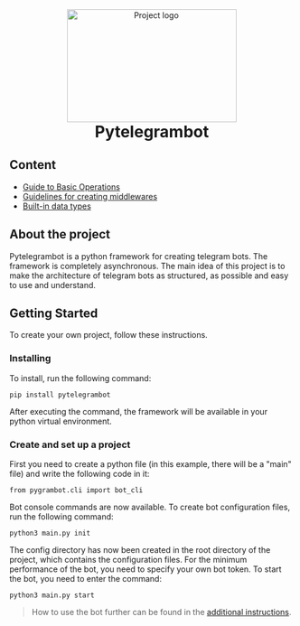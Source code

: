 <div align="center">
  <img width=300px height=200px src="https://raw.githubusercontent.com/uwine4850/pygrambot/0504f574a199d5bfc84f36b2e71f203d6ec09e87/docs/pgb_logo.svg" alt="Project logo">
</div>

<h1 align="center" style="margin: 0">Pytelegrambot</h1>

## Content
* [Guide to Basic Operations](https://github.com/uwine4850/pygrambot/blob/master/docs/create_project.md)
* [Guidelines for creating middlewares](https://github.com/uwine4850/pygrambot/blob/master/docs/create_middlewares.md)
* [Built-in data types](https://github.com/uwine4850/pygrambot/blob/master/docs/data_objects.md)



## About the project <a name = "about"></a>

Pytelegrambot is a python framework for creating telegram bots. The framework is completely asynchronous. The main idea of this project is to make the architecture of telegram bots as structured, as possible and easy to use and understand.

## Getting Started <a name = "getting_started"></a>

To create your own project, follow these instructions.

### Installing

To install, run the following command:

```
pip install pytelegrambot
```
After executing the command, the framework will be available in your python virtual environment.

### Create and set up a project

First you need to create a python file (in this example, there will be a "main" file) and write the following code in it:
```
from pygrambot.cli import bot_cli
```
Bot console commands are now available. To create bot configuration files, run the following command:
```
python3 main.py init
```
The config directory has now been created in the root directory of the project, which contains the configuration files. For the minimum performance of the bot, you need to specify your own bot token.
To start the bot, you need to enter the command:
```
python3 main.py start
```

> How to use the bot further can be found in the [additional instructions](https://github.com/uwine4850/pygrambot/blob/master/docs/create_project.md).